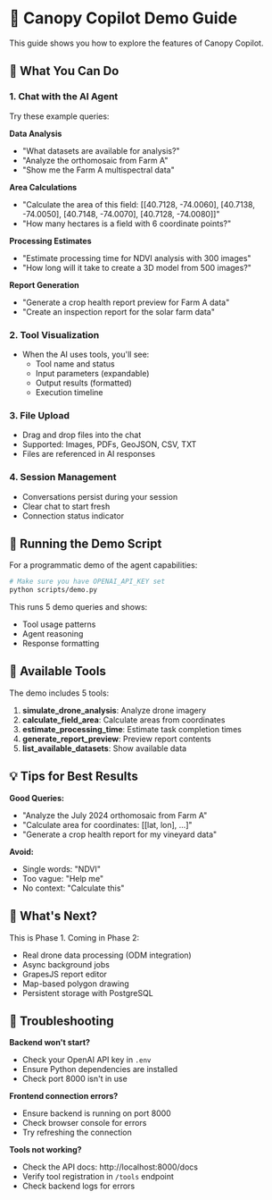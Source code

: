 # 🚁 Canopy Copilot Demo Guide

This guide shows you how to explore the features of Canopy Copilot.

## 🎯 What You Can Do

### 1. **Chat with the AI Agent**

Try these example queries:

**Data Analysis**

- "What datasets are available for analysis?"
- "Analyze the orthomosaic from Farm A"
- "Show me the Farm A multispectral data"

**Area Calculations**

- "Calculate the area of this field: [[40.7128, -74.0060], [40.7138, -74.0050], [40.7148, -74.0070], [40.7128, -74.0080]]"
- "How many hectares is a field with 6 coordinate points?"

**Processing Estimates**

- "Estimate processing time for NDVI analysis with 300 images"
- "How long will it take to create a 3D model from 500 images?"

**Report Generation**

- "Generate a crop health report preview for Farm A data"
- "Create an inspection report for the solar farm data"

### 2. **Tool Visualization**

- When the AI uses tools, you'll see:
  - Tool name and status
  - Input parameters (expandable)
  - Output results (formatted)
  - Execution timeline

### 3. **File Upload**

- Drag and drop files into the chat
- Supported: Images, PDFs, GeoJSON, CSV, TXT
- Files are referenced in AI responses

### 4. **Session Management**

- Conversations persist during your session
- Clear chat to start fresh
- Connection status indicator

## 🧪 Running the Demo Script

For a programmatic demo of the agent capabilities:

```bash
# Make sure you have OPENAI_API_KEY set
python scripts/demo.py
```

This runs 5 demo queries and shows:

- Tool usage patterns
- Agent reasoning
- Response formatting

## 🔧 Available Tools

The demo includes 5 tools:

1. **simulate_drone_analysis**: Analyze drone imagery
2. **calculate_field_area**: Calculate areas from coordinates
3. **estimate_processing_time**: Estimate task completion times
4. **generate_report_preview**: Preview report contents
5. **list_available_datasets**: Show available data

## 💡 Tips for Best Results

**Good Queries:**

- "Analyze the July 2024 orthomosaic from Farm A"
- "Calculate area for coordinates: [[lat, lon], ...]"
- "Generate a crop health report for my vineyard data"

**Avoid:**

- Single words: "NDVI"
- Too vague: "Help me"
- No context: "Calculate this"

## 🚀 What's Next?

This is Phase 1. Coming in Phase 2:

- Real drone data processing (ODM integration)
- Async background jobs
- GrapesJS report editor
- Map-based polygon drawing
- Persistent storage with PostgreSQL

## 🐛 Troubleshooting

**Backend won't start?**

- Check your OpenAI API key in `.env`
- Ensure Python dependencies are installed
- Check port 8000 isn't in use

**Frontend connection errors?**

- Ensure backend is running on port 8000
- Check browser console for errors
- Try refreshing the connection

**Tools not working?**

- Check the API docs: http://localhost:8000/docs
- Verify tool registration in `/tools` endpoint
- Check backend logs for errors
